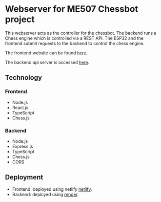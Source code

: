 # Webserver for ME507 Chessbot project

This webserver acts as the controller for the chessbot. The backend runs a Chess engine which is controlled via a REST API. The ESP32 and the frontend submit requests to the backend to control the chess engine.

The frontend website can be found [here](https://me507-chessbot.netlify.app).

The backend api server is accessed [here](https://chessbotapi.onrender.com).

## Technology

### Frontend

- Node.js
- React.js
- TypeScript
- Chess.js

### Backend

- Node.js
- Express.js
- TypeScript
- Chess.js
- CORS

## Deployment

- Frontend: deployed using netlify [netlify](https://www.netlify.com).
- Backend: deployed using [render](https://render.com).

